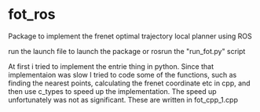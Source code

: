# fot_ros
Package to implement the frenet optimal trajectory local planner using ROS

run the launch file to launch the package
or 
rosrun the "run_fot.py" script

At first i tried to implement the entrie thing in python. Since that implementaion was slow I tried to code some of the functions, such as finding the nearest points, calculating the frenet coordinate etc in cpp, and then use c_types to speed up the implementation. The speed up unfortunately was not as significant. These are written in fot_cpp_1.cpp

